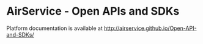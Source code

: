 # AirService - Open APIs and SDKs

Platform documentation is available at http://airservice.github.io/Open-API-and-SDKs/

